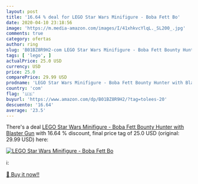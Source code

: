 ```yaml
---
layout: post
title: '16.64 % deal for LEGO Star Wars Minifigure - Boba Fett Bo'
date: 2020-04-10 23:18:56
image: 'https://m.media-amazon.com/images/I/41xhkvcYlqL._SL200_.jpg'
comments: true
category: ofertas
author: ring
slug: 'B01BZ8R9H2-com LEGO Star Wars Minifigure - Boba Fett Bounty Hunter with...'
tags: [ 'lego', ]
actualPrice: 25.0 USD
currency: USD
price: 25.0
comparePrice: 29.99 USD
prodname: 'LEGO Star Wars Minifigure - Boba Fett Bounty Hunter with Blaster Gun'
country: 'com'
flag: '🇺🇸'
buyurl: 'https://www.amazon.com/dp/B01BZ8R9H2/?tag=tolees-20'
descuento: '16.64'
average: '23.5'
---
```


There's a deal [LEGO Star Wars Minifigure - Boba Fett Bounty Hunter with Blaster Gun](https://www.amazon.com/dp/B01BZ8R9H2/?tag=tolees-20)  with  16.64 % discount, final price tag of  25.0 USD (original: 29.99 USD) here:

[![LEGO Star Wars Minifigure - Boba Fett Bo](https://m.media-amazon.com/images/I/41xhkvcYlqL._SL200_.jpg)](https://www.amazon.com/dp/B01BZ8R9H2/?tag=tolees-20)

ℹ️:


[🛒 Buy it now!!](https://www.amazon.com/dp/B01BZ8R9H2/?tag=tolees-20)
